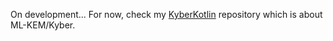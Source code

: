 On development... For now, check my [KyberKotlin](https://github.com/ronhombre/KyberKotlin) repository which is about ML-KEM/Kyber.
